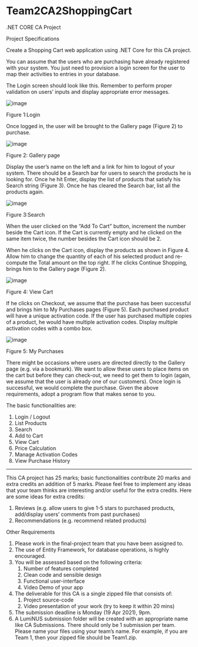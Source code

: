 # Team2CA2ShoppingCart
.NET CORE CA Project

Project Specifications

Create a Shopping Cart web application using .NET Core for this CA project.

You can assume that the users who are purchasing have already registered with your system. You just need to provision a login screen for the user to map their activities to entries in your database. 

The Login screen should look like this. Remember to perform proper validation on users’ inputs and display appropriate error messages.

![image](https://user-images.githubusercontent.com/78467063/113659888-97911400-96d5-11eb-974b-97068ad4b1e5.png)

Figure 1:Login

Once logged in, the user will be brought to the Gallery page (Figure 2) to purchase.

![image](https://user-images.githubusercontent.com/78467063/113659961-ba232d00-96d5-11eb-81a8-a1d7ddf9da97.png)

Figure 2: Gallery page

Display the user’s name on the left and a link for him to logout of your system. There should be a Search bar for users to search the products he is looking for. Once he hit Enter, display the list of products that satisfy his Search string (Figure 3). Once he has cleared the Search bar, list all the products again.

![image](https://user-images.githubusercontent.com/78467063/113659999-cd35fd00-96d5-11eb-9400-1bbdef35af21.png)

Figure 3:Search

When the user clicked on the “Add To Cart” button, increment the number beside the Cart icon. If the Cart is currently empty and he clicked on the same item twice, the number besides the Cart icon should be 2.

When he clicks on the Cart icon, display the products as shown in Figure 4.
Allow him to change the quantity of each of his selected product and re-compute the Total amount on the top right. If he clicks Continue Shopping, brings him to the Gallery page (Figure 2). 

![image](https://user-images.githubusercontent.com/78467063/113660036-dd4ddc80-96d5-11eb-9f06-0933eb9f2e98.png)

Figure 4: View Cart

If he clicks on Checkout, we assume that the purchase has been successful and brings him to My Purchases pages (Figure 5). Each purchased product will have a unique activation code. If the user has purchased multiple copies of a product, he would have multiple activation codes. Display multiple activation codes with a combo box.

![image](https://user-images.githubusercontent.com/78467063/113660053-e5a61780-96d5-11eb-9a87-ca86bf651c87.png)

Figure 5: My Purchases

There might be occasions where users are directed directly to the Gallery page (e.g. via a bookmark). We want to allow these users to place items on the cart but before they can check-out, we need to get them to login (again, we assume that the user is already one of our customers). Once login is successful, we would complete the purchase.
Given the above requirements, adopt a program flow that makes sense to you.

The basic functionalities are:
1.	Login / Logout
2.	List Products
3.	Search
4.	Add to Cart
5.	View Cart
6.	Price Calculation
7.	Manage Activation Codes
8.	View Purchase History
_________________________________________________________________________________________________________________________________________________________________________________

This CA project has 25 marks; basic functionalities contribute 20 marks and extra credits an addition of 5 marks. Please feel free to implement any ideas that your team thinks are interesting and/or useful for the extra credits. 
Here are some ideas for extra credits:
1.	Reviews (e.g. allow users to give 1-5 stars to purchased products, add/display users’ comments from past purchases)
2.	Recommendations (e.g. recommend related products)

Other Requirements
1.	Please work in the final-project team that you have been assigned to. 
2.	The use of Entity Framework, for database operations, is highly encouraged.
3.	You will be assessed based on the following criteria:
    1.	Number of features completed
    2.	Clean code and sensible design
    3.	Functional user-interface
    4.	Video Demo of your app
4.	The deliverable for this CA is a single zipped file that consists of:
    1. Project source-code 
    2. Video presentation of your work (try to keep it within 20 mins)
5.	The submission deadline is Monday (19 Apr 2021), 9pm. 
6.	A LumiNUS submission folder will be created with an appropriate name like CA Submissions. There should only be 1 submission per team. Please name your files using your team’s name. For example, if you are Team 1, then your zipped file should be Team1.zip.
